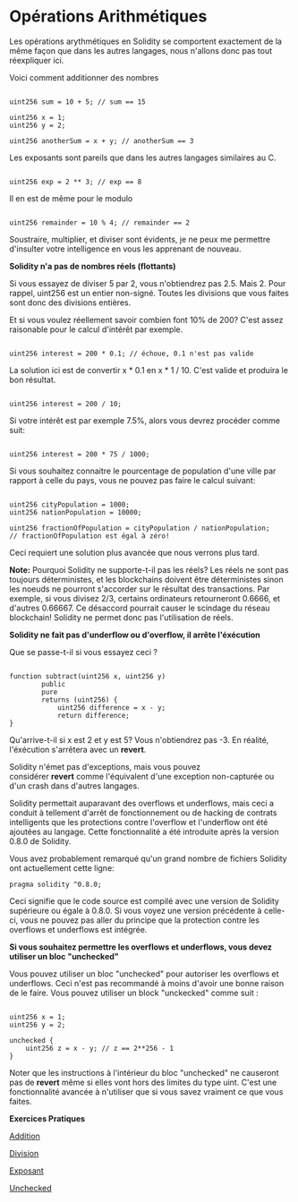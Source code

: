 # Opérations Arithmétiques

Les opérations arythmétiques en Solidity se comportent exactement de la même façon que dans les autres langages, nous n'allons donc pas tout réexpliquer ici.

Voici comment additionner des nombres

```solidity

uint256 sum = 10 + 5; // sum == 15

uint256 x = 1;
uint256 y = 2;

uint256 anotherSum = x + y; // anotherSum == 3
```

Les exposants sont pareils que dans les autres langages similaires au C.

```solidity

uint256 exp = 2 ** 3; // exp == 8
```

Il en est de même pour le modulo

```solidity

uint256 remainder = 10 % 4; // remainder == 2
```

Soustraire, multiplier, et diviser sont évidents, je ne peux me permettre d'insulter votre intelligence en vous les apprenant de nouveau.

**Solidity n'a pas de nombres réels (flottants)**

Si vous essayez de diviser 5 par 2, vous n'obtiendrez pas 2.5. Mais 2. Pour rappel, uint256 est un entier non-signé. Toutes les divisions que vous faites sont donc des divisions entières.

Et si vous voulez réellement savoir combien font 10% de 200? C'est assez raisonable pour le calcul d'intérêt par exemple.

```solidity

uint256 interest = 200 * 0.1; // échoue, 0.1 n'est pas valide
```

La solution ici est de convertir x * 0.1 en x * 1 / 10. C'est valide et produira le bon résultat.

```solidity

uint256 interest = 200 / 10;
```

Si votre intérêt est par exemple 7.5%, alors vous devrez procéder comme suit:

```solidity

uint256 interest = 200 * 75 / 1000;
```

Si vous souhaitez connaitre le pourcentage de population d'une ville par rapport à celle du pays, vous ne pouvez pas faire le calcul suivant:

```solidity

uint256 cityPopulation = 1000;
uint256 nationPopulation = 10000;

uint256 fractionOfPopulation = cityPopulation / nationPopulation;
// fractionOfPopulation est égal à zéro!
```

Ceci requiert une solution plus avancée que nous verrons plus tard.

**Note:** Pourquoi Solidity ne supporte-t-il pas les réels? Les réels ne sont pas toujours déterministes, et les blockchains doivent être déterministes sinon les noeuds ne pourront s'accorder sur le résultat des transactions. Par exemple, si vous divisez 2/3, certains ordinateurs retourneront 0.6666, et d'autres 0.66667. Ce désaccord pourrait causer le scindage du réseau blockchain! Solidity ne permet donc pas l'utilisation de réels.

**Solidity ne fait pas d'underflow ou d'overflow, il arrête l'éxécution**

Que se passe-t-il si vous essayez ceci ?

```solidity

function subtract(uint256 x, uint256 y) 
        public 
        pure 
        returns (uint256) {
            uint256 difference = x - y;
            return difference;
}
```

Qu'arrive-t-il si x est 2 et y est 5? Vous n'obtiendrez pas -3. En réalité, l'éxécution s'arrêtera avec un **revert**.

Solidity n'émet pas d'exceptions, mais vous pouvez considérer **revert** comme l'équivalent d'une exception non-capturée ou d'un crash dans d'autres langages.

Solidity permettait auparavant des overflows et underflows, mais ceci a conduit à tellement d'arrêt de fonctionnement ou de hacking de contrats intelligents que les protections contre l'overflow et l'underflow ont été ajoutées au langage. Cette fonctionnalité a été introduite après la version 0.8.0 de Solidity.

Vous avez probablement remarqué qu'un grand nombre de fichiers Solidity ont actuellement cette ligne:

```solidity
pragma solidity ^0.8.0;    
```

Ceci signifie que le code source est compilé avec une version de Solidity supérieure ou égale à 0.8.0. Si vous voyez une version précédente à celle-ci, vous ne pouvez pas aller du principe que la protection contre les overflows et underflows est intégrée.

**Si vous souhaitez permettre les overflows et underflows, vous devez utiliser un bloc "unchecked"**

Vous pouvez utiliser un bloc "unchecked" pour autoriser les overflows et underflows. Ceci n'est pas recommandé à moins d'avoir une bonne raison de le faire. Vous pouvez utiliser un block "unckecked" comme suit :

```solidity

uint256 x = 1;
uint256 y = 2;

unchecked {
    uint256 z = x - y; // z == 2**256 - 1
}
```

Noter que les instructions à l'intérieur du bloc "unchecked" ne causeront pas de **revert** même si elles vont hors des limites du type uint. C'est une fonctionnalité avancée à n'utiliser que si vous savez vraiment ce que vous faites.

**Exercices Pratiques**

[Addition](https://github.com/RareSkills/Solidity-Exercises/tree/main/Add)

[Division](https://github.com/RareSkills/Solidity-Exercises/tree/main/Divide)

[Exposant](https://github.com/RareSkills/Solidity-Exercises/tree/main/Exponent)

[Unchecked](https://github.com/RareSkills/Solidity-Exercises/tree/main/Unchecked)
